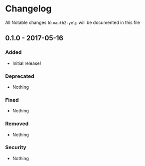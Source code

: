# Changelog
All Notable changes to `oauth2-yelp` will be documented in this file

## 0.1.0 - 2017-05-16

### Added
- Initial release!

### Deprecated
- Nothing

### Fixed
- Nothing

### Removed
- Nothing

### Security
- Nothing
